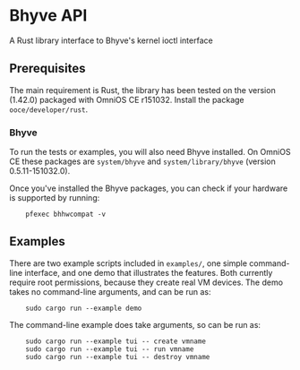 # Bhyve API

A Rust library interface to Bhyve's kernel ioctl interface

## Prerequisites

The main requirement is Rust, the library has been tested on the
version (1.42.0) packaged with OmniOS CE r151032. Install the package
`ooce/developer/rust`.

### Bhyve

To run the tests or examples, you will also need Bhyve installed. On
OmniOS CE these packages are `system/bhyve` and
`system/library/bhyve` (version 0.5.11-151032.0).

Once you've installed the Bhyve packages, you can check if your
hardware is supported by running:

```
    pfexec bhhwcompat -v
```

## Examples

There are two example scripts included in `examples/`, one simple
command-line interface, and one demo that illustrates the features.
Both currently require root permissions, because they create real VM
devices. The demo takes no command-line arguments, and can be run as:

```
    sudo cargo run --example demo
```

The command-line example does take arguments, so can be run as:

```
    sudo cargo run --example tui -- create vmname
    sudo cargo run --example tui -- run vmname
    sudo cargo run --example tui -- destroy vmname
```
